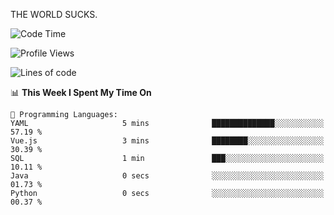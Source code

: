 THE WORLD SUCKS.

<!--START_SECTION:waka-->
![Code Time](http://img.shields.io/badge/Code%20Time-1%2C184%20hrs-blue)

![Profile Views](http://img.shields.io/badge/Profile%20Views-0-blue)

![Lines of code](https://img.shields.io/badge/From%20Hello%20World%20I%27ve%20Written-1.6%20million%20lines%20of%20code-blue)

📊 **This Week I Spent My Time On** 

```text
💬 Programming Languages: 
YAML                     5 mins              ██████████████░░░░░░░░░░░   57.19 % 
Vue.js                   3 mins              ████████░░░░░░░░░░░░░░░░░   30.39 % 
SQL                      1 min               ███░░░░░░░░░░░░░░░░░░░░░░   10.11 % 
Java                     0 secs              ░░░░░░░░░░░░░░░░░░░░░░░░░   01.73 % 
Python                   0 secs              ░░░░░░░░░░░░░░░░░░░░░░░░░   00.37 % 
```


<!--END_SECTION:waka-->
